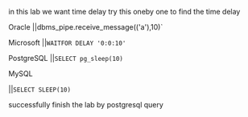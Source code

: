 in this lab we want time delay 
try this oneby one to find the time delay

Oracle
||dbms_pipe.receive_message(('a'),10)`

Microsoft
||`WAITFOR DELAY '0:0:10'`

PostgreSQL
||`SELECT pg_sleep(10)`

MySQL

||`SELECT SLEEP(10)`

successfully finish the lab by postgresql query 

